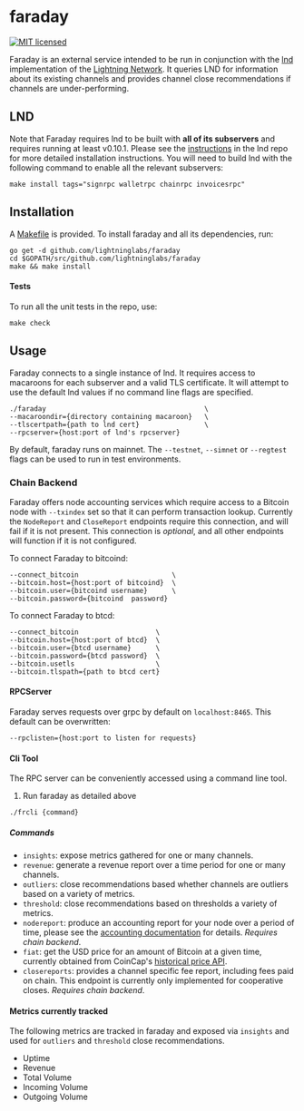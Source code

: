 # faraday

[![MIT licensed](https://img.shields.io/badge/license-MIT-blue.svg)](https://github.com/lightninglabs/faraday/blob/master/LICENSE)

Faraday is an external service intended to be run in conjunction with the [lnd](https://github.com/lightningnetwork/lnd) implementation of the [Lightning Network](https://lightning.network). It queries LND for information about its existing channels and provides channel close recommendations if channels are under-performing. 

## LND
Note that Faraday requires lnd to be built with **all of its subservers** and requires running at least v0.10.1. Please see the [instructions](https://github.com/lightningnetwork/lnd/blob/master/docs/INSTALL.md) in the lnd repo for more detailed installation instructions. You will need to build lnd with the following command to enable all the relevant subservers:
```
make install tags="signrpc walletrpc chainrpc invoicesrpc"
```


## Installation
A [Makefile](https://github.com/lightninglabs/faraday/blob/master/Makefile) is provided. To install faraday and all its dependencies, run:

```
go get -d github.com/lightninglabs/faraday
cd $GOPATH/src/github.com/lightninglabs/faraday
make && make install
```

#### Tests
To run all the unit tests in the repo, use:

```
make check
```

## Usage
Faraday connects to a single instance of lnd. It requires access to macaroons for each subserver and a valid TLS certificate. It will attempt to use the default lnd values if no command line flags are specified.
```
./faraday                                       \
--macaroondir={directory containing macaroon}   \
--tlscertpath={path to lnd cert}                \
--rpcserver={host:port of lnd's rpcserver} 
```

By default, faraday runs on mainnet. The `--testnet`, `--simnet` or `--regtest` flags can be used to run in test environments.

### Chain Backend
Faraday offers node accounting services which require access to a Bitcoin node with `--txindex` set so that it can perform transaction lookup. Currently the `NodeReport` and `CloseReport` endpoints require this connection, and will fail if it is not present. This connection is *optional*, and all other endpoints will function if it is not configured. 

To connect Faraday to bitcoind:
```
--connect_bitcoin                       \
--bitcoin.host={host:port of bitcoind}  \
--bitcoin.user={bitcoind username}      \
--bitcoin.password={bitcoind  password}
```

To connect Faraday to btcd:
```
--connect_bitcoin                   \
--bitcoin.host={host:port of btcd}  \
--bitcoin.user={btcd username}      \
--bitcoin.password={btcd password}  \
--bitcoin.usetls                    \
--bitcoin.tlspath={path to btcd cert}
```

#### RPCServer
Faraday serves requests over grpc by default on `localhost:8465`. This default can be overwritten:
```
--rpclisten={host:port to listen for requests}
```

#### Cli Tool
The RPC server can be conveniently accessed using a command line tool. 
1. Run faraday as detailed above
```
./frcli {command}
```

##### Commands
- `insights`: expose metrics gathered for one or many channels.
- `revenue`: generate a revenue report over a time period for one or many channels.
- `outliers`: close recommendations based whether channels are outliers based on a variety of metrics.
- `threshold`: close recommendations based on thresholds a variety of metrics.
- `nodereport`: produce an accounting report for your node over a period of time, please see the [accounting documentation](https://github.com/lightninglabs/faraday/blob/master/accounting/docs.md) for details. *Requires chain backend*.
- `fiat`: get the USD price for an amount of Bitcoin at a given time, currently obtained from CoinCap's [historical price API](https://docs.coincap.io/?version=latest).
- `closereports`: provides a channel specific fee report, including fees paid on chain. This endpoint is currently only implemented for cooperative closes.  *Requires chain backend*.

#### Metrics currently tracked
The following metrics are tracked in faraday and exposed via `insights` and used for `outliers` and `threshold` close recommendations.
- Uptime
- Revenue
- Total Volume
- Incoming Volume
- Outgoing Volume